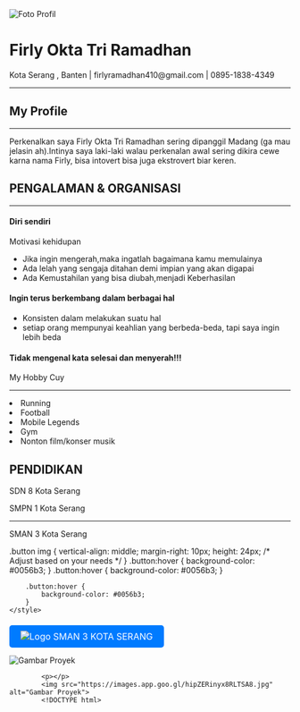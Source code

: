 <!DOCTYPE html>
<html lang="en">
<head>
    <meta charset="UTF-8">
    <meta name="viewport" content="width=device-width, initial-scale=1.0">
            <img src="https://www.instagram.com/p/C5FUJjUJgiT/?igsh=MXU2eG04Y25sMWpsZw==.jpg" alt="Foto Profil">
            <h1>Firly Okta Tri Ramadhan</h1>
            <p>Kota Serang , Banten | firlyramadhan410@gmail.com | 0895-1838-4349 </p>
        </div>
        <div class="content">
            <head>
    <meta charset="UTF-8">
    <meta name="viewport" content="width=device-width, initial-scale=1.0">

</head>
<body>
        <p></p>
    <hr>
    <p></p>
</body>
</html>
            <h2>My Profile</h2>
            <head>
    <meta charset="UTF-8">
    <meta name="viewport" content="width=device-width, initial-scale=1.0">
  
</head>
<body>
        <p></p>
    <hr>
    <p></p>
</body>
</html>
            <p>Perkenalkan saya Firly Okta Tri Ramadhan sering dipanggil Madang (ga mau jelasin ah).Intinya saya laki-laki walau perkenalan awal sering dikira cewe karna nama Firly, bisa intovert bisa juga ekstrovert biar keren. </p>
            <h2>PENGALAMAN & ORGANISASI</h2>
            <head>
    <meta charset="UTF-8">
    <meta name="viewport" content="width=device-width, initial-scale=1.0">
  
</head>
<body>
        <p></p>
    <hr>
    <p></p>
</body>
</html>
            <h4>Diri sendiri</h4>
                <p>Motivasi kehidupan
            <!DOCTYPE html>
            <html lang="en">
            <head>
                <meta charset="UTF-8">
                <meta name="viewport" content="width=device-width, initial-scale=1.0">    
            </head>
            <body>
                <ul>
                    <li>Jika ingin mengerah,maka ingatlah bagaimana kamu memulainya</li>
                    <li>Ada lelah yang sengaja ditahan demi impian yang akan digapai</li>
                    <li>Ada Kemustahilan yang bisa diubah,menjadi Keberhasilan</li>
                </ul>
            </body>
            <h4>Ingin terus berkembang dalam berbagai hal</h4>
              <p>
            <!DOCTYPE html>
            <html lang="en">
            <head>
                <meta charset="UTF-8">
                <meta name="viewport" content="width=device-width, initial-scale=1.0">    
            </head>
            <body>
                <ul>
                    <li>Konsisten dalam melakukan suatu hal </li>
                    <li>setiap orang mempunyai keahlian yang berbeda-beda, tapi saya ingin lebih beda </li>
                </ul>
            </body>
            <h4>Tidak mengenal kata selesai dan menyerah!!!</h4>
            <head>
    <meta charset="UTF-8">
    <meta name="viewport" content="width=device-width, initial-scale=1.0">
   My Hobby Cuy
</head>
<body>
        <p></p>
    <hr>
    <p></p>
</body>
</html>
            <li>Running</li>
            <li>Football</li>
            <li>Mobile Legends</li>
            <li>Gym</li></li>
            <li>Nonton film/konser musik</li>
        <h2>PENDIDIKAN</h2>
        <head>
    <meta charset="UTF-8">
    <meta name="viewport" content="width=device-width, initial-scale=1.0">
  
</head>SDN 8 Kota Serang
<body>
        <p>SMPN 1 Kota Serang</p>
    <hr>
    <p>SMAN 3 Kota Serang</p>
</body>
</html>
        <html lang="en">
<head>
    <meta charset="UTF-8">
    <meta name="viewport" content="width=device-width, initial-scale=1.0">
        .button img {
            vertical-align: middle;
            margin-right: 10px;
            height: 24px; /* Adjust based on your needs */
        }    .button:hover {
        background-color: #0056b3;
    }    .button:hover {
        background-color: #0056b3;
    }
</style>
</style>

        .button:hover {
            background-color: #0056b3;
        }
    </style>
</head>
<body>
        <h4></h4>
    <a href="https://youtu.be/xMHJGd3wwZk?si=bzvArDvWOuwjt7kv" class="button">
<img src="https://1.bp.blogspot.com/-06qk2Svf1JE/XuhIkCq6aLI/AAAAAAAACqY/cL3H4ZLG2FQKUlvgoIIMD2gjDuP28Xb8wCLcBGAsYHQ/s1600/no%2B3952%2B110X65_1PCS%2BBHN%2BTETORON%2BKERING%2BVC%2Bcopy.png" alt="Logo"> SMAN 3 KOTA SERANG
        </a>        <p></p>
        <img src="https://images.app.goo.gl/hipZERinyx8RLTSA8.jpg" alt="Gambar Proyek">
        <!DOCTYPE html>
 <head>
    <meta charset="UTF-8">
    <meta name="viewport" content="width=device-width, initial-scale=1.0">
    
            <p></p>
            <img src="https://images.app.goo.gl/hipZERinyx8RLTSA8.jpg" alt="Gambar Proyek">
            <!DOCTYPE html>
<html lang="en">
<head>
    <meta charset="UTF-8">
    <meta name="viewport" content="width=device-width, initial-scale=1.0">
    <title>Interactive Button with Logo</title>
    <style>
        .button {
            display: inline-block;
            padding: 10px 20px;
            font-size: 16px;
            color: white;
            background-color: #007BFF;
            border: none;
            border-radius: 5px;
            text-align: center;
            text-decoration: none;
            cursor: pointer;
        }

        .button img {
            vertical-align: middle;
            margin-right: 10px;
            height: 24px; /* Adjust based on your needs */
        }

        .button:hover {
            background-color: #0056b3;
        }
    </style>
</head>
<body>
    <h4>My social media</h4>
    <a href="https://www.instagram.com/algrenatth?igsh=Y3NyandsNmw5dHFq" class="button">
        <img src="https://www.pngarts.com/files/11/Instagram-IG-Logo-Transparent-Image.png" alt="Logo"> IG - firlyramadhan9
    </a>
</body>
</html>
        </div>
    </div>
</body>
</html>
